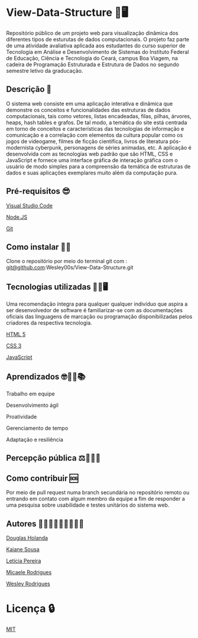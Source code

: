 
# View-Data-Structure 🎲🖥️

Repositório público de um projeto web para visualização dinâmica dos diferentes tipos de esturutas de dados computacionais. O projeto faz parte de uma atividade avaliativa aplicada aos estudantes do curso superior de Tecnologia em Análise e Desenvolvimento de Sistemas do Instituto Federal de Educação, Ciência e Tecnologia do Ceará, campus Boa Viagem,
na cadeira de Programação Estruturada e Estrutura de Dados no segundo semestre letivo da graducação.

## Descrição 📄

O sistema web consiste em uma aplicação interativa e dinâmica que demonstre os conceitos e funcionalidades das estruturas de dados computacionais, tais como vetores, listas encadeadas, filas, pilhas, árvores, heaps, hash tables e grafos. De tal modo, a temática do site está centrada em torno de conceitos e características das tecnologias de informação e comunicação e a correlação com elementos da cultura popular como os jogos de videogame, filmes de ficção científica, livros de literatura pós-modernista cyberpunk, personagens de séries animadas, etc. A aplicação é desenvolvida com as tecnologias web padrão que são HTML, CSS e JavaScript e fornece uma interface gráfica de interação gráfica com o usuário de modo simples para a compreensão da temática de estruturas de dados e suas aplicações exemplares muito além da computação pura. 

## Pré-requisitos 😎

[Visual Studio Code](https://code.visualstudio.com/Download)

[Node.JS](https://nodejs.org/en)

[Git](https://git-scm.com/doc)

## Como instalar 🧑‍🔧

Clone o repositório por meio do terminal git com :
git@github.com:Wesley00s/View-Data-Structure.git

## Tecnologias utilizadas 👨‍💻🖥️

Uma recomendação íntegra para qualquer qualquer indivíduo que aspira a ser desenvolvedor de software é familiarizar-se com as documentações oficiais das linguagens de marcação ou programação disponibilizadas pelos criadores da respectiva tecnologia.

[HTML 5](https://developer.mozilla.org/en-US/docs/Web/HTML)

[CSS 3](https://developer.mozilla.org/en-US/docs/Web/CSS)

[JavaScript](https://developer.mozilla.org/pt-BR/docs/Web/JavaScript)

## Aprendizados 🤓🧑‍🎓📚

Trabalho em equipe

Desenvolvimento ágil

Proatividade

Gerenciamento de tempo

Adaptação e resiliência

## Percepção pública ⚖️👩🏽‍⚖️



## Como contribuir 🆘

Por meio de pull request numa branch secundária no repositório remoto ou entrando em contato com algum membro da equipe a fim de responder a uma pesquisa sobre usabilidade e testes unitários do sistema web.

## Autores 🧑🏼‍🎓👨🏿‍🎓👩🏽‍🎓

[Douglas Holanda](https://github.com/Doug16Yanc)

[Kaiane Sousa](https://github.com/KaianeSousa)

[Letícia Pereira](https://github.com/Leititcia)

[Micaele Rodrigues](https://github.com/Micaele25)

[Wesley Rodrigues](https://github.com/Wesley00s)

# Licença 🔒

[MIT](https://choosealicense.com/licenses/mit/)


